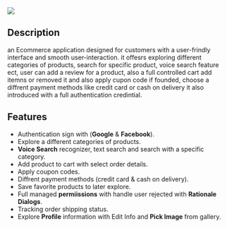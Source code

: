 <img src="https://github.com/user-attachments/assets/f5af0a69-6c4e-45c7-b9d1-2a491564a305">

## Description

an Ecommerce application designed for customers with a user-frindly interface and smooth user-interaction.
it offesrs exploring different categories of products, search for specific product, voice search feature ect, user can add a review for a product,
also a full controlled cart add itemns or removed it and also apply cupon code if founded, choose a diffrent payment methods like credit card or cash on delivery
it also introduced with a full authentication credintial.

## Features
- Authentication sign with (__Google__ & __Facebook__).
- Explore a different categories of products.
- __Voice Search__ recognizer, text search and search  with a specific category.
- Add product to cart with select order details.
- Apply coupon codes.
- Diffrent payment methods (credit card & cash on delivery).
- Save favorite products to later explore.
- Full managed __permiissions__ with handle user rejected with __Rationale Dialogs__.
- Tracking order shipping status.
- Explore __Profile__ information with Edit Info and __Pick Image__ from gallery.
